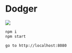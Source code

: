 # Dodger

![](https://media.giphy.com/media/YmX38Z99EXFW8/giphy.gif)

```bash
npm i
npm start

go to http://localhost:8080
```
